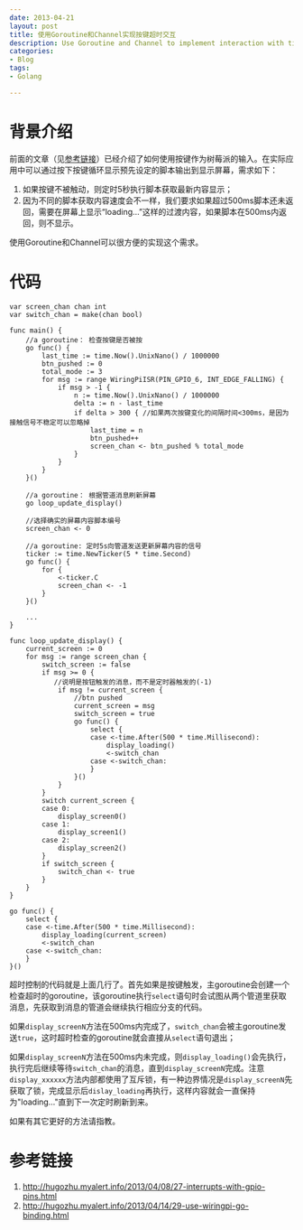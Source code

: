 ```yaml
---
date: 2013-04-21
layout: post
title: 使用Goroutine和Channel实现按键超时交互
description: Use Goroutine and Channel to implement interaction with timeout
categories:
- Blog
tags:
- Golang

---
```



# 背景介绍
前面的文章（见[参考链接](#参考链接)）已经介绍了如何使用按键作为树莓派的输入。在实际应用中可以通过按下按键循环显示预先设定的脚本输出到显示屏幕，需求如下：

1. 如果按键不被触动，则定时5秒执行脚本获取最新内容显示；
2. 因为不同的脚本获取内容速度会不一样，我们要求如果超过500ms脚本还未返回，需要在屏幕上显示“loading…”这样的过渡内容，如果脚本在500ms内返回，则不显示。

使用Goroutine和Channel可以很方便的实现这个需求。

# 代码

```
var screen_chan chan int
var switch_chan = make(chan bool)

func main() {
	//a goroutine： 检查按键是否被按
	go func() {
		last_time := time.Now().UnixNano() / 1000000
		btn_pushed := 0
		total_mode := 3
		for msg := range WiringPiISR(PIN_GPIO_6, INT_EDGE_FALLING) {
			if msg > -1 {
				n := time.Now().UnixNano() / 1000000
				delta := n - last_time
				if delta > 300 { //如果两次按键变化的间隔时间<300ms，是因为接触信号不稳定可以忽略掉
					last_time = n
					btn_pushed++
					screen_chan <- btn_pushed % total_mode
				}
			}
		}
	}()

	//a goroutine： 根据管道消息刷新屏幕
	go loop_update_display()

	//选择确实的屏幕内容脚本编号
	screen_chan <- 0

	//a goroutine: 定时5s向管道发送更新屏幕内容的信号
	ticker := time.NewTicker(5 * time.Second)
	go func() {
		for {
			<-ticker.C
			screen_chan <- -1
		}
	}()
	
	...	
}

func loop_update_display() {
	current_screen := 0
	for msg := range screen_chan {
		switch_screen := false
		if msg >= 0 {
		   //说明是按钮触发的消息，而不是定时器触发的(-1)
			if msg != current_screen {
				//btn pushed
				current_screen = msg
				switch_screen = true
				go func() {
					select {
					case <-time.After(500 * time.Millisecond):
						display_loading()
						<-switch_chan
					case <-switch_chan:
					}
				}()
			}
		}
		switch current_screen {
		case 0:
			display_screen0()
		case 1:
			display_screen1()
		case 2:
			display_screen2()
		}
		if switch_screen {
			switch_chan <- true
		}
	}
}
```


```
go func() {
	select {
	case <-time.After(500 * time.Millisecond):
		display_loading(current_screen)
		<-switch_chan
	case <-switch_chan:
	}
}()
```

超时控制的代码就是上面几行了。首先如果是按键触发，主goroutine会创建一个检查超时的goroutine，该goroutine执行`select`语句时会试图从两个管道里获取消息，先获取到消息的管道会继续执行相应分支的代码。

如果`display_screenN`方法在500ms内完成了，`switch_chan`会被主goroutine发送`true`，这时超时检查的goroutine就会直接从`select`语句退出；

如果`display_screenN`方法在500ms内未完成，则`display_loading()`会先执行，执行完后继续等待`switch_chan`的消息，直到`display_screenN`完成。注意`display_xxxxxx`方法内部都使用了互斥锁，有一种边界情况是`display_screenN`先获取了锁，完成显示后`dislay_loading`再执行，这样内容就会一直保持为"loading…"直到下一次定时刷新到来。

如果有其它更好的方法请指教。

# 参考链接

1. http://hugozhu.myalert.info/2013/04/08/27-interrupts-with-gpio-pins.html
2. http://hugozhu.myalert.info/2013/04/14/29-use-wiringpi-go-binding.html